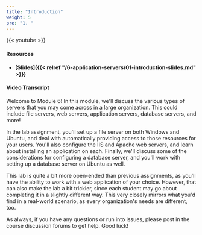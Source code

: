 ```yaml
---
title: "Introduction"
weight: 5
pre: "1. "
---
```


{{< youtube  >}}

#### Resources

* **[Slides]({{< relref "/6-application-servers/01-introduction-slides.md" >}})**

#### Video Transcript

Welcome to Module 6! In this module, we'll discuss the various types of servers that you may come across in a large organization. This could include file servers, web servers, application servers, database servers, and more!

In the lab assignment, you'll set up a file server on both Windows and Ubuntu, and deal with automatically providing access to those resources for your users. You'll also configure the IIS and Apache web servers, and learn about installing an application on each. Finally, we'll discuss some of the considerations for configuring a database server, and you'll work with setting up a database server on Ubuntu as well.

This lab is quite a bit more open-ended than previous assignments, as you'll have the ability to work with a web application of your choice. However, that can also make the lab a bit trickier, since each student may go about completing it in a slightly different way. This very closely mirrors what you'd find in a real-world scenario, as every organization's needs are different, too.

As always, if you have any questions or run into issues, please post in the course discussion forums to get help. Good luck!
